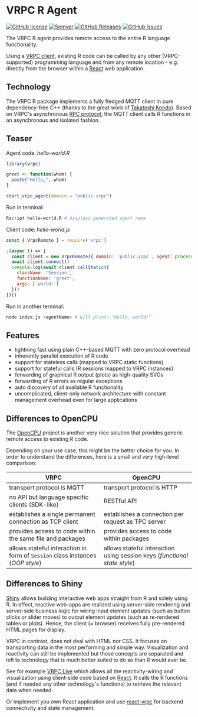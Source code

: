 # VRPC R Agent

[![GitHub license](https://img.shields.io/badge/license-MIT-blue.svg)](https://raw.githubusercontent.com/heisenware/vrpc-r-agent/master/LICENSE)
[![Semver](https://img.shields.io/badge/semver-2.0.0-blue)](https://semver.org/spec/v2.0.0.html)
[![GitHub Releases](https://img.shields.io/github/tag/heisenware/vrpc-r-agent.svg)](https://github.com/heisenware/vrpc-r-agent/tag)
[![GitHub Issues](https://img.shields.io/github/issues/heisenware/vrpc-r-agent.svg)](http://github.com/heisenware/vrpc-r-agent/issues)

The VRPC R agent provides remote access to the entire R language functionality.

Using a [VRPC client](https://vrpc.io/technology/agent-and-client), existing R
code can be called by any other (VRPC-supported) programming language and
from any remote location - e.g. directly from the browser within a
[React](https://reactjs.org) web application.

## Technology

The VRPC R package implements a fully fledged MQTT client in pure
dependency-free C++ (thanks to the great work of
[Takatoshi Kondo](https://github.com/redboltz/mqtt_cpp)).
Based on VRPC's asynchronous [RPC protocol](https://vrpc.io/docs/remote-protocol),
the MQTT client calls R functions in an asynchronous and isolated fashion.

## Teaser

Agent code: *hello-world.R*

```R
library(vrpc)

greet <- function(whom) {
  paste("Hello,", whom)
}

start_vrpc_agent(domain = "public.vrpc")
```

Run in terminal:

```bash
Rscript hello-world.R # displays generated agent name
```

Client code: *hello-world.js*

```js
const { VrpcRemote } = require('vrpc')

;(async () => {
  const client = new VrpcRemote({ domain: 'public.vrpc', agent: process.argv[2] })
  await client.connect()
  console.log(await client.callStatic({
    className: 'Session',
    functionName: 'greet',
    args: ['world!']
  }))
})()
```

Run in another terminal:

```bash
node index.js <agentName> # will print: "Hello, world!"
```

## Features

- lightning fast using plain C++-based MQTT with zero protocol overhead
- inherently parallel execution of R code
- support for stateless calls (mapped to VRPC static functions)
- support for stateful calls (R sessions mapped to VRPC instances)
- forwarding of graphical R output (plots) as high-quality SVGs
- forwarding of R errors as regular exceptions
- auto discovery of all available R functionality
- uncomplicated, client-only network architecture with constant management
  overhead even for large applications

## Differences to OpenCPU

The [OpenCPU](https://github.com/opencpu/opencpu) project is another very nice
solution that provides generic remote access to existing R code.

Depending on your use case, this might be the better choice for you. In order to
understand the differences, here is a small and very high-level comparison:

| VRPC  | OpenCPU  |
|-------|----------|
| transport protocol is MQTT   | transport protocol is HTTP   |
| no API but language specific clients (SDK-like)  | RESTful API  |
| establishes a single permanent connection as TCP client  | establishes a connection per request as TPC server  |
| provides access to code within the same file and packages | provides access to code within packages |
| allows stateful interaction in form of `Session` class instances (*OOP style*) | allows stateful interaction using session keys (*functional state style*)|

## Differences to Shiny

[Shiny](https://shiny.rstudio.com/) allows building interactive web apps
straight from R and solely using R. In effect, reactive web-apps are realized
using server-side rendering and server-side business logic for wiring input
element updates (such as button clicks or slider moves) to output element
updates (such as re-rendered tables or plots). Hence, the client (= browser)
receives fully pre-rendered HTML pages for display.

VRPC in contrast, does not deal with HTML nor CSS. It focuses on transporting
data in the most performing and simple way. Visualization and reactivity can
still be implemented but those concepts are separated and left to technology
that is much better suited to do so than R would ever be.

See for example [VRPC Live](https://live.vrpc.io) which allows all the
reactivity-wiring and visualization using client-side code based on
[React](https://reactjs.org). It calls the R functions (and if needed any other
technology's functions) to retrieve the relevant data when needed.

Or implement you own React application and use
[react-vrpc](https://www.npmjs.com/package/react-vrpc) for backend connectivity
and state management.
